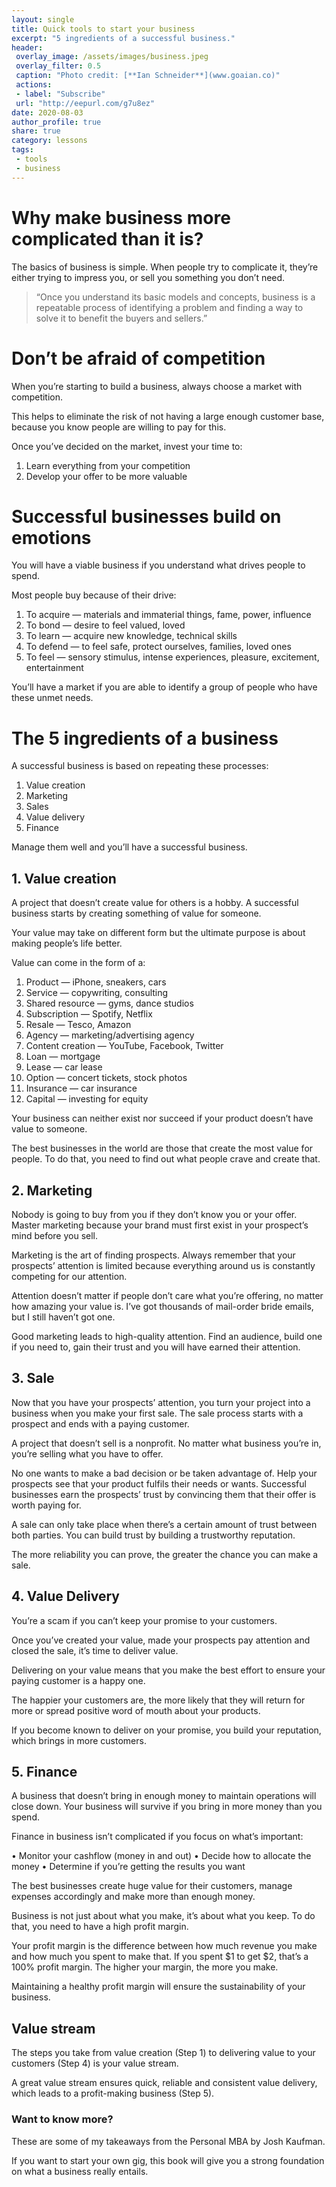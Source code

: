```yaml
---
layout: single
title: Quick tools to start your business
excerpt: "5 ingredients of a successful business."
header:
 overlay_image: /assets/images/business.jpeg
 overlay_filter: 0.5
 caption: "Photo credit: [**Ian Schneider**](www.goaian.co)"
 actions:
 - label: "Subscribe"
 url: "http://eepurl.com/g7u8ez"
date: 2020-08-03
author_profile: true
share: true 
category: lessons
tags:
 - tools
 - business
---
```


# Why make business more complicated than it is?

The basics of business is simple. When people try to complicate it, they’re either trying to impress you, or sell you something you don’t need.

> “Once you understand its basic models and concepts, business is a repeatable process of identifying a problem and finding a way to solve it to benefit the buyers and sellers.”

# Don’t be afraid of competition

When you’re starting to build a business, always choose a market with competition.

This helps to eliminate the risk of not having a large enough customer base, because you know people are willing to pay for this.

Once you’ve decided on the market, invest your time to:

1. Learn everything from your competition
2. Develop your offer to be more valuable

# Successful businesses build on emotions

You will have a viable business if you understand what drives people to spend.

Most people buy because of their drive:

1. To acquire — materials and immaterial things, fame, power, influence
2. To bond — desire to feel valued, loved
3. To learn — acquire new knowledge, technical skills
4. To defend — to feel safe, protect ourselves, families, loved ones
5. To feel — sensory stimulus, intense experiences, pleasure, excitement, entertainment

You’ll have a market if you are able to identify a group of people who have these unmet needs.

# The 5 ingredients of a business

A successful business is based on repeating these processes:

1. Value creation
2. Marketing
3. Sales
4. Value delivery
5. Finance

Manage them well and you’ll have a successful business.

## 1. Value creation

A project that doesn’t create value for others is a hobby. A successful business starts by creating something of value for someone.

Your value may take on different form but the ultimate purpose is about making people’s life better.

Value can come in the form of a:

1. Product — iPhone, sneakers, cars
2. Service — copywriting, consulting
3. Shared resource — gyms, dance studios
4. Subscription — Spotify, Netflix
5. Resale — Tesco, Amazon
6. Agency — marketing/advertising agency
7. Content creation — YouTube, Facebook, Twitter
8. Loan — mortgage
9. Lease — car lease
10. Option — concert tickets, stock photos
11. Insurance — car insurance
12. Capital — investing for equity

Your business can neither exist nor succeed if your product doesn’t have value to someone.

The best businesses in the world are those that create the most value for people. To do that, you need to find out what people crave and create that.

## 2. Marketing

Nobody is going to buy from you if they don’t know you or your offer. Master marketing because your brand must first exist in your prospect’s mind before you sell.

Marketing is the art of finding prospects. Always remember that your prospects’ attention is limited because everything around us is constantly competing for our attention.

Attention doesn’t matter if people don’t care what you’re offering, no matter how amazing your value is. I’ve got thousands of mail-order bride emails, but I still haven’t got one.

Good marketing leads to high-quality attention. Find an audience, build one if you need to, gain their trust and you will have earned their attention.

## 3. Sale

Now that you have your prospects’ attention, you turn your project into a business when you make your first sale. The sale process starts with a prospect and ends with a paying customer.

A project that doesn’t sell is a nonprofit. No matter what business you’re in, you’re selling what you have to offer.

No one wants to make a bad decision or be taken advantage of. Help your prospects see that your product fulfils their needs or wants. Successful businesses earn the prospects’ trust by convincing them that their offer is worth paying for.

A sale can only take place when there’s a certain amount of trust between both parties. You can build trust by building a trustworthy reputation.

The more reliability you can prove, the greater the chance you can make a sale.

## 4. Value Delivery

You’re a scam if you can’t keep your promise to your customers.

Once you’ve created your value, made your prospects pay attention and closed the sale, it’s time to deliver value.

Delivering on your value means that you make the best effort to ensure your paying customer is a happy one.

The happier your customers are, the more likely that they will return for more or spread positive word of mouth about your products.

If you become known to deliver on your promise, you build your reputation, which brings in more customers.

## 5. Finance

A business that doesn’t bring in enough money to maintain operations will close down. Your business will survive if you bring in more money than you spend.

Finance in business isn’t complicated if you focus on what’s important:

• Monitor your cashflow (money in and out)
• Decide how to allocate the money
• Determine if you’re getting the results you want

The best businesses create huge value for their customers, manage expenses accordingly and make more than enough money.

Business is not just about what you make, it’s about what you keep. To do that, you need to have a high profit margin.

Your profit margin is the difference between how much revenue you make and how much you spent to make that. If you spent $1 to get $2, that’s a 100% profit margin. The higher your margin, the more you make.

Maintaining a healthy profit margin will ensure the sustainability of your business.

## Value stream

The steps you take from value creation (Step 1) to delivering value to your customers (Step 4) is your value stream.

A great value stream ensures quick, reliable and consistent value delivery, which leads to a profit-making business (Step 5).

### Want to know more?

These are some of my takeaways from the Personal MBA by Josh Kaufman.

If you want to start your own gig, this book will give you a strong foundation on what a business really entails.
